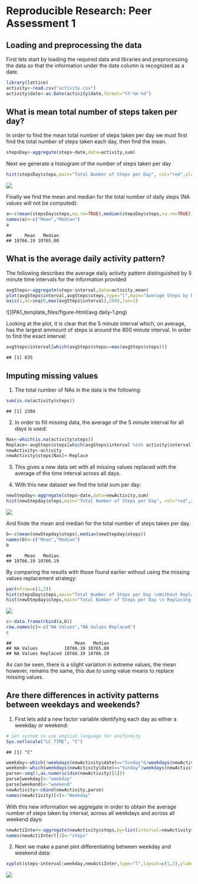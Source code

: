 # Reproducible Research: Peer Assessment 1


## Loading and preprocessing the data
First lets start by loading the required data and libraries and preprocessing the data so that the information under the date column is recognized as a date.

```r
library(lattice)
activity<-read.csv("activity.csv")
activity$date<-as.Date(activity$date,format="%Y-%m-%d")
```



## What is mean total number of steps taken per day?
In order to find the mean total number of steps taken per day we must first find the total number of steps taken each day, then find the mean.

```r
stepsDay<-aggregate(steps~date,data=activity,sum)
```
Next we generate a histogram of the number of steps taken per day  

```r
hist(stepsDay$steps,main="Total Number of Steps per Day", col="red",xlab="number of steps")
```

![](PA1_template_files/figure-html/Histogram-1.png) 

Finally we find the mean and median for the total number of daily steps (NA values will not be computed):

```r
a<-c(mean(stepsDay$steps,na.rm=TRUE),median(stepsDay$steps,na.rm=TRUE))
names(a)<-c("Mean","Median")
a
```

```
##     Mean   Median 
## 10766.19 10765.00
```

## What is the average daily activity pattern?
The following describes the average daily activity pattern  distinguished by 5 minute time intervals for the information provided  

```r
avgSteps<-aggregate(steps~interval,data=activity,mean)
plot(avgSteps$interval,avgSteps$steps,type="l",main="Average Steps by Daily Interval",xlab="Interval",ylab="Number of steps",xaxt="n")
axis(1,at=seq(0,max(avgSteps$interval),200),las=1)
```

![](PA1_template_files/figure-html/avg daily-1.png) 

Looking at the plot, it is clear that the 5 minute interval which, on average, has the largest ammount of steps is around the 800 minute interval. In order to find the exact interval:  

```r
avgSteps$interval[which(avgSteps$steps==max(avgSteps$steps))]
```

```
## [1] 835
```

## Imputing missing values
1. The total number of NAs in the data is the following:  

```r
sum(is.na(activity$steps))
```

```
## [1] 2304
```

2. In order to fill missing data, the average of the 5 minute interval for all days is used:

```r
Nas<-which(is.na(activity$steps))
Replace<-avgSteps$steps[which(avgSteps$interval %in% activity$interval[Nas])]
newActivity<-activity
newActivity$steps[Nas]<-Replace
```

3. This gives a new data set with all missing values replaced with the average of the time interval across all days.  

4. With this new dataset we find the total sum per day:  

```r
newStepday<-aggregate(steps~date,data=newActivity,sum)
hist(newStepday$steps,main="Total Number of Steps per Day", col="red",xlab="number of steps")
```

![](PA1_template_files/figure-html/newHist-1.png) 

And finde the mean and median for the total number of steps taken per day.


```r
b<-c(mean(newStepday$steps),median(newStepday$steps))
names(b)<-c("Mean","Median")
b
```

```
##     Mean   Median 
## 10766.19 10766.19
```

By comparing the results with those found earlier without using the missing values replacement strategy:


```r
par(mfrow=c(1,2))
hist(stepsDay$steps,main="Total Number of Steps per Day \nWithout Replacing Missing Values", col="red",xlab="number of steps",ylim=c(0,35))
hist(newStepday$steps,main="Total Number of Steps per Day \n Replacing Missing Values", col="red",xlab="number of steps",ylim=c(0,35))
```

![](PA1_template_files/figure-html/unnamed-chunk-2-1.png) 

```r
c<-data.frame(rbind(a,b))
row.names(c)<-c("NA Values","NA Values Replaced")
c
```

```
##                        Mean   Median
## NA Values          10766.19 10765.00
## NA Values Replaced 10766.19 10766.19
```

As can be seen, there is a slight variation in extreme values, the mean however, remains the same, this due to using value means to replace missing values.

## Are there differences in activity patterns between weekdays and weekends?

1. First lets add a new factor variable identifying each day as either a weekday or weekend:  

```r
# Set system to use english language for uniformity
Sys.setlocale("LC_TIME", "C")
```

```
## [1] "C"
```

```r
weekday<-which(!weekdays(newActivity$date)=="Sunday"&!weekdays(newActivity$date)=="Saturday")
weekend<-which(weekdays(newActivity$date)=="Sunday"|weekdays(newActivity$date)=="Saturday")
parse<-seq(1,as.numeric(dim(newActivity)[1]))
parse[weekday]<-"weekday"
parse[weekend]<-"weekend"
newActivity<-cbind(newActivity,parse)
names(newActivity)[4]<-"Weekday"
```

With this new information we aggregate in order to obtain the average number of steps taken by interval, across all weekdays and across all weekend days:

```r
newActiInter<-aggregate(newActivity$steps,by=list(interval=newActivity$interval,weekday=newActivity$Weekday),mean)
names(newActiInter)[3]<-"steps"
```

2. Next we make a panel plot differentiating between weekday and weekend data:

```r
xyplot(steps~interval|weekday,newActiInter,type="l",layout=c(1,2),ylab="Number of Steps")
```

![](PA1_template_files/figure-html/weekend-1.png) 



